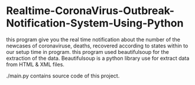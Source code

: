 # Realtime-CoronaVirus-Outbreak-Notification-System-Using-Python
this program give you the real time notification about the number of the newcases of coronaviruse, deaths, recovered according to states within to our setup time in program.
this program used beautifulsoup for the extraction of the data. Beautifulsoup is a python library use for extract data from HTML & XML files.

./main.py contains source code of this project.
 
